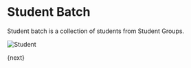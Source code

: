 <!-- add-breadcrumbs -->
# Student Batch

Student batch is a collection of students from Student Groups.

<img class="screenshot" alt="Student" src="{{docs_base_url}}/assets/img/schools/student/student-batch.png">

{next}
